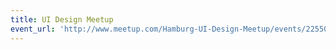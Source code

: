 ```yaml
---
title: UI Design Meetup
event_url: 'http://www.meetup.com/Hamburg-UI-Design-Meetup/events/225507707/'
---
```

